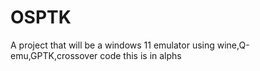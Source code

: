 # OSPTK
A project that will be a windows 11 emulator using wine,Q-emu,GPTK,crossover code this is in alphs
